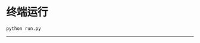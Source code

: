 # 终端运行

```shell
python run.py
```
************************************************************************************************************************************************************************************************************************************************************************************************************************************************************************************************************************************************************************************************************************************************************************************************************************************************************************************************************************************************************************************************************************************************************************************************************************************************************************************************************************************************************